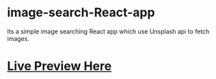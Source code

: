 # image-search-React-app

Its a simple image searching React app which use Unsplash api to fetch images.

# [Live Preview Here](https://priceless-hypatia-6bd127.netlify.app/)

